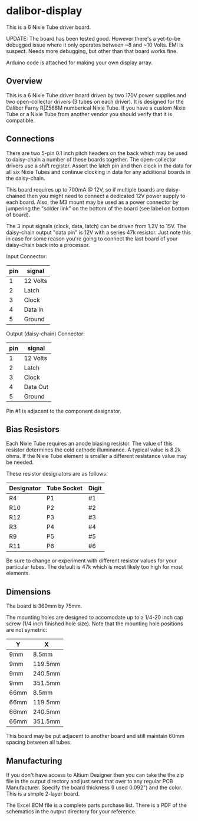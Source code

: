 # dalibor-display
This is a 6 Nixie Tube driver board.

UPDATE: The board has been tested good. However there's a yet-to-be debugged issue where it only operates between ~8 and ~10 Volts. EMI is suspect. Needs more debugging, but other than that board works fine.

Arduino code is attached for making your own display array.

## Overview

This is a 6 Nixie Tube driver board driven by two 170V power supplies and two open-collector drivers (3 tubes on each driver). It is designed for the Dalibor Farny R|Z568M numberical Nixie Tube. If you have a custom Nixie Tube or a Nixie Tube from another vendor you should verify that it is compatible.

## Connections

There are two 5-pin 0.1 inch pitch headers on the back which may be used to daisy-chain a number of these boards together. The open-collector drivers use a shift register. Assert the latch pin and then clock in the data for all six Nixie Tubes and continue clocking in data for any additional boards in the daisy-chain.

This board requires up to 700mA @ 12V, so if multiple boards are daisy-chained then you might need to connect a dedicated 12V power supply to each board. Also, the M3 mount may be used as a power connector by jumpering the "solder link" on the bottom of the board (see label on bottom of board).

The 3 input signals (clock, data, latch) can be driven from 1.2V to 15V. The daisy-chain output "data pin" is 12V with a series 47k resistor. Just note this in case for some reason you're going to connect the last board of your daisy-chain back into a processor.

Input Connector:

|pin|signal|
|----|----|
|1|12 Volts|
|2|Latch|
|3|Clock|
|4|Data In|
|5|Ground|

Output (daisy-chain) Connector:

|pin|signal|
|----|----|
|1|12 Volts|
|2|Latch|
|3|Clock|
|4|Data Out|
|5|Ground|

Pin #1 is adjacent to the component designator.

## Bias Resistors

Each Nixie Tube requires an anode biasing resistor. The value of this resistor determines the cold cathode illuminance. A typical value is 8.2k ohms. If the Nixie Tube element is smaller a different resistance value may be needed.

These resistor designators are as follows:

|Designator|Tube Socket|Digit|
|----|----|----|
|R4|P1|#1|
|R10|P2|#2|
|R12|P3|#3|
|R3|P4|#4|
|R9|P5|#5|
|R11|P6|#6|

Be sure to change or experiment with different resistor values for your particular tubes. The default is 47k which is most likely too high for most elements.

## Dimensions

The board is 360mm by 75mm.

The mounting holes are designed to accomodate up to a 1/4-20 inch cap screw (1/4 inch finished hole size). Note that the mounting hole positions are not symetric:

|Y|X|
|-----|-----|
|9mm |8.5mm|
|9mm |119.5mm|
|9mm |240.5mm|
|9mm |351.5mm|
|66mm |8.5mm|
|66mm |119.5mm|
|66mm |240.5mm|
|66mm |351.5mm|

This board may be put adjacent to another board and still maintain 60mm spacing between all tubes.

## Manufacturing

If you don't have access to Altium Designer then you can take the the zip file in the output directory and just send that over to any regular PCB Manufacturer. Specify the board thickness (I used 0.092") and the color. This is a simple 2-layer board.

The Excel BOM file is a complete parts purchase list. There is a PDF of the schematics in the output directory for your reference.
